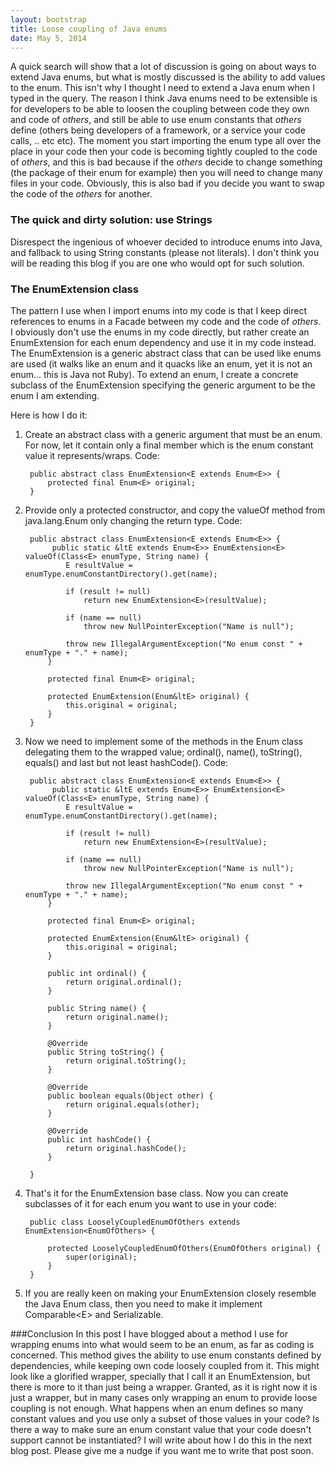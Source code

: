 ```yaml
---
layout: bootstrap
title: Loose coupling of Java enums
date: May 5, 2014
---
```

<p>A quick search will show that a lot of discussion is going on about ways to extend Java enums, but what is mostly discussed is the ability to add values to the enum. This isn't why I thought I need to extend a Java enum when I typed in the query. The reason I think Java enums need to be extensible is for developers to be able to loosen the coupling between code they own and code of <i>others</i>, and still be able to use enum constants that <i>others</i> define (others being developers of a framework, or a service your code calls, .. etc etc). The moment you start importing the enum type all over the place in your code then your code is becoming tightly coupled to the code of <i>others</i>, and this is bad because if the <i>others</i> decide to change something (the package of their enum for example) then you will need to change many files in your code. Obviously, this is also bad if you decide you want to swap the code of the <i>others</i> for another.</p>

### The quick and dirty solution: use Strings

<p>Disrespect the ingenious of whoever decided to introduce enums into Java, and fallback to using String constants (please not literals). I don't think you will be reading this blog if you are one who would opt for such solution.</p>

### The EnumExtension class

<p>The pattern I use when I import enums into my code is that I keep direct references to enums in a Facade between my code and the code of <i>others</i>. I obviously don't use the enums in my code directly, but rather create an EnumExtension for each enum dependency and use it in my code instead. The EnumExtension is a generic abstract class that can be used like enums are used (it walks like an enum and it quacks like an enum, yet it is not an enum... this is Java not Ruby). To extend an enum, I create a concrete subclass of the EnumExtension specifying the generic argument to be the enum I am extending. </p>

Here is how I do it:

1. Create an abstract class with a generic argument that must be an enum. For now, let it contain only a final member which is the enum constant value it represents/wraps. Code: 

        public abstract class EnumExtension<E extends Enum<E>> {
            protected final Enum<E> original;
        }

2. Provide only a protected constructor, and copy the valueOf method from java.lang.Enum only changing the return type. Code:

        public abstract class EnumExtension<E extends Enum<E>> {
             public static &ltE extends Enum<E>> EnumExtension<E> valueOf(Class<E> enumType, String name) {
                E resultValue = enumType.enumConstantDirectory().get(name);
        
                if (result != null)
                    return new EnumExtension<E>(resultValue);
        
                if (name == null)
                    throw new NullPointerException("Name is null");
        
                throw new IllegalArgumentException("No enum const " + enumType + "." + name);
            }
        
            protected final Enum<E> original;
        
            protected EnumExtension(Enum&ltE> original) {
                this.original = original;
            }
        }
        
3. Now we need to implement some of the methods in the Enum class delegating them to the wrapped value; ordinal(), name(), toString(), equals() and last but not least hashCode(). Code:

        public abstract class EnumExtension<E extends Enum<E>> {
             public static &ltE extends Enum<E>> EnumExtension<E> valueOf(Class<E> enumType, String name) {
                E resultValue = enumType.enumConstantDirectory().get(name);
        
                if (result != null)
                    return new EnumExtension<E>(resultValue);
        
                if (name == null)
                    throw new NullPointerException("Name is null");
        
                throw new IllegalArgumentException("No enum const " + enumType + "." + name);
            }
        
            protected final Enum<E> original;
        
            protected EnumExtension(Enum&ltE> original) {
                this.original = original;
            }
        
            public int ordinal() {
                return original.ordinal();
            }
            
            public String name() {
                return original.name();
            }
            
            @Override
            public String toString() {
                return original.toString();
            }
        
            @Override
            public boolean equals(Object other) {
                return original.equals(other);
            }
            
            @Override
            public int hashCode() {
                return original.hashCode();
            }
        
        }

4. That's it for the EnumExtension base class. Now you can create subclasses of it for each enum you want to use in your code: 

        public class LooselyCoupledEnumOfOthers extends EnumExtension<EnumOfOthers> {
            
            protected LooselyCoupledEnumOfOthers(EnumOfOthers original) {
                super(original);
            }
        }

5. If you are really keen on making your EnumExtension closely resemble the Java Enum class, then you need to make it implement Comparable&lt;E> and Serializable.
 
###Conclusion
In this post I have blogged about a method I use for wrapping enums into what would seem to be an enum, as far as coding is concerned. This method gives the ability to use enum constants defined by dependencies, while keeping own code loosely coupled from it. This might look like a glorified wrapper, specially that I call it an EnumExtension, but there is more to it than just being a wrapper. Granted, as it is right now it is just a wrapper, but in many cases only wrapping an enum to provide loose coupling is not enough. What happens when an enum defines so many constant values and you use only a subset of those values in your code? Is there a  way to make sure an enum constant value that your code doesn't support cannot be instantiated? I will write about how I do this in the next blog post. Please give me a nudge if you want me to write that post soon.

